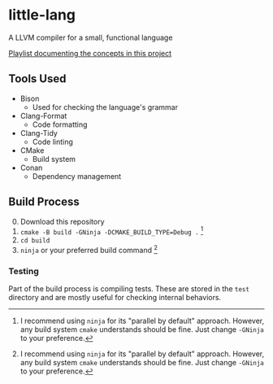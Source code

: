 # little-lang
A LLVM compiler for a small, functional language

[Playlist documenting the concepts in this project](https://youtube.com/playlist?list=PLHqsxrQm_CBIw6C5IfUXlWOdmKQ9vnbQF)

## Tools Used
- Bison
  + Used for checking the language's grammar
- Clang-Format
  + Code formatting
- Clang-Tidy
  + Code linting
- CMake
  + Build system
- Conan
  + Dependency management

## Build Process
0. Download this repository
1. `cmake -B build -GNinja -DCMAKE_BUILD_TYPE=Debug .` [^1]
2. `cd build`
3. `ninja` or your preferred build command [^1]

[^1]: I recommend using `ninja` for its "parallel by default" approach.
However, any build system `cmake` understands should be fine.
Just change `-GNinja` to your preference.

### Testing
Part of the build process is compiling tests.
These are stored in the `test` directory and are mostly useful for checking internal behaviors.
